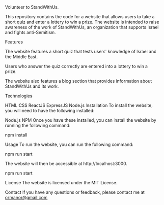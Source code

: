 Volunteer to StandWithUs.

This repository contains the code for a website that allows users to take a short quiz and enter a lottery to win a prize. The website is intended to raise awareness of the work of StandWithUs, an organization that supports Israel and fights anti-Semitism.

Features

The website features a short quiz that tests users' knowledge of Israel and the Middle East.

Users who answer the quiz correctly are entered into a lottery to win a prize.

The website also features a blog section that provides information about StandWithUs and its work.

Technologies

HTML CSS ReactJS ExpressJS Node.js Installation To install the website, you will need to have the following installed:

Node.js NPM Once you have these installed, you can install the website by running the following command:

npm install

Usage To run the website, you can run the following command:

npm run start

The website will then be accessible at http://localhost:3000.

npm run start

License The website is licensed under the MIT License.

Contact If you have any questions or feedback, please contact me at ormanor@gmail.com